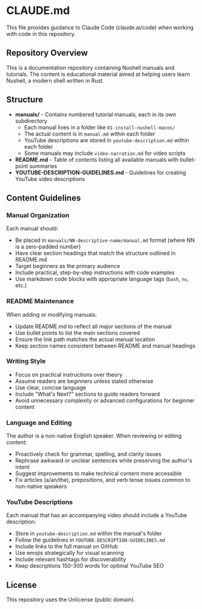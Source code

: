 # CLAUDE.md

This file provides guidance to Claude Code (claude.ai/code) when working with code in this repository.

## Repository Overview

This is a documentation repository containing Nushell manuals and tutorials. The content is educational material aimed at helping users learn Nushell, a modern shell written in Rust.

## Structure

- **manuals/** - Contains numbered tutorial manuals, each in its own subdirectory
  - Each manual lives in a folder like `01-install-nushell-macos/`
  - The actual content is in `manual.md` within each folder
  - YouTube descriptions are stored in `youtube-description.md` within each folder
  - Some manuals may include `video-narration.md` for video scripts
- **README.md** - Table of contents listing all available manuals with bullet-point summaries
- **YOUTUBE-DESCRIPTION-GUIDELINES.md** - Guidelines for creating YouTube video descriptions

## Content Guidelines

### Manual Organization

Each manual should:
- Be placed in `manuals/NN-descriptive-name/manual.md` format (where NN is a zero-padded number)
- Have clear section headings that match the structure outlined in README.md
- Target beginners as the primary audience
- Include practical, step-by-step instructions with code examples
- Use markdown code blocks with appropriate language tags (`bash`, `nu`, etc.)

### README Maintenance

When adding or modifying manuals:
- Update README.md to reflect all major sections of the manual
- Use bullet points to list the main sections covered
- Ensure the link path matches the actual manual location
- Keep section names consistent between README and manual headings

### Writing Style

- Focus on practical instructions over theory
- Assume readers are beginners unless stated otherwise
- Use clear, concise language
- Include "What's Next?" sections to guide readers forward
- Avoid unnecessary complexity or advanced configurations for beginner content

### Language and Editing

The author is a non-native English speaker. When reviewing or editing content:
- Proactively check for grammar, spelling, and clarity issues
- Rephrase awkward or unclear sentences while preserving the author's intent
- Suggest improvements to make technical content more accessible
- Fix articles (a/an/the), prepositions, and verb tense issues common to non-native speakers

### YouTube Descriptions

Each manual that has an accompanying video should include a YouTube description:
- Store in `youtube-description.md` within the manual's folder
- Follow the guidelines in `YOUTUBE-DESCRIPTION-GUIDELINES.md`
- Include links to the full manual on GitHub
- Use emojis strategically for visual scanning
- Include relevant hashtags for discoverability
- Keep descriptions 150-300 words for optimal YouTube SEO

## License

This repository uses the Unlicense (public domain).
